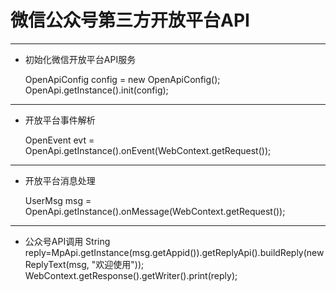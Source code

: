 # 微信公众号第三方开放平台API


----------


 -  初始化微信开放平台API服务

    OpenApiConfig config = new OpenApiConfig();
    OpenApi.getInstance().init(config);
    


----------


 -  开放平台事件解析

    OpenEvent evt = OpenApi.getInstance().onEvent(WebContext.getRequest());


----------


-  开放平台消息处理

    UserMsg msg = OpenApi.getInstance().onMessage(WebContext.getRequest());


----------


-  公众号API调用
    String reply=MpApi.getInstance(msg.getAppid()).getReplyApi().buildReply(new ReplyText(msg, "欢迎使用"));
    WebContext.getResponse().getWriter().print(reply);


